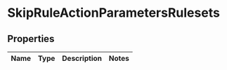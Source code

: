 

# SkipRuleActionParametersRulesets


## Properties

| Name | Type | Description | Notes |
|------------ | ------------- | ------------- | -------------|



